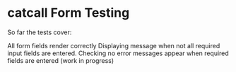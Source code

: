 # catcall Form Testing

So far the tests cover: 

All form fields render correctly
Displaying message when not all required input fields are entered.
Checking no error messages appear when required fields are entered (work in progress)
